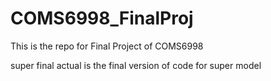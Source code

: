 # COMS6998_FinalProj
This is the repo for Final Project of COMS6998

super final actual is the final version of code for super model
